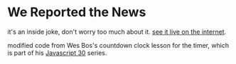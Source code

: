 # We Reported the News

it's an inside joke, don't worry too much about it. [see it live on the internet](https://wereportedthe.news/).

modified code from Wes Bos's countdown clock lesson for the timer, which is part of his [Javascript 30](https://javascript30.com/) series. 
